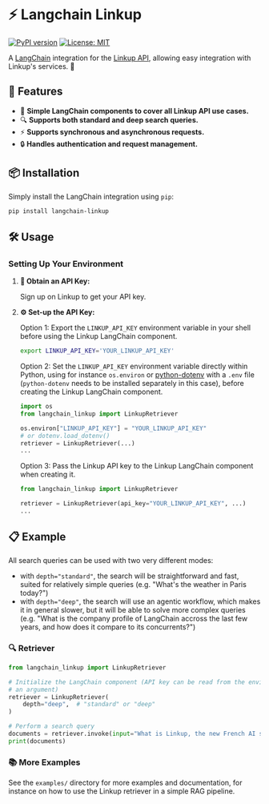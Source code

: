 # ⚡ Langchain Linkup

[![PyPI version](https://badge.fury.io/py/langchain-linkup.svg)](https://pypi.org/project/langchain-linkup/)
[![License: MIT](https://img.shields.io/badge/License-MIT-yellow.svg)](LICENSE)

A [LangChain](https://www.langchain.com/) integration for the
[Linkup API](https://linkup-api.readme.io/reference/getting-started), allowing easy integration with
Linkup's services. 🔗

## 🌟 Features

- 🔗 **Simple LangChain components to cover all Linkup API use cases.**
- 🔍 **Supports both standard and deep search queries.**
- ⚡ **Supports synchronous and asynchronous requests.**
- 🔒 **Handles authentication and request management.**

## 📦 Installation

Simply install the LangChain integration using `pip`:

```bash
pip install langchain-linkup
```

## 🛠️ Usage

### Setting Up Your Environment

1. **🔑 Obtain an API Key:**

   Sign up on Linkup to get your API key.

2. **⚙️ Set-up the API Key:**

   Option 1: Export the `LINKUP_API_KEY` environment variable in your shell before using the Linkup
   LangChain component.

   ```bash
   export LINKUP_API_KEY='YOUR_LINKUP_API_KEY'
   ```

   Option 2: Set the `LINKUP_API_KEY` environment variable directly within Python, using for
   instance `os.environ` or [python-dotenv](https://github.com/theskumar/python-dotenv) with a
   `.env` file (`python-dotenv` needs to be installed separately in this case), before creating the
   Linkup LangChain component.

   ```python
   import os
   from langchain_linkup import LinkupRetriever

   os.environ["LINKUP_API_KEY"] = "YOUR_LINKUP_API_KEY"
   # or dotenv.load_dotenv()
   retriever = LinkupRetriever(...)
   ...
   ```

   Option 3: Pass the Linkup API key to the Linkup LangChain component when creating it.

   ```python
   from langchain_linkup import LinkupRetriever

   retriever = LinkupRetriever(api_key="YOUR_LINKUP_API_KEY", ...)
   ...
   ```

## 📋 Example

All search queries can be used with two very different modes:

- with `depth="standard"`, the search will be straightforward and fast, suited for relatively simple
  queries (e.g. "What's the weather in Paris today?")
- with `depth="deep"`, the search will use an agentic workflow, which makes it in general slower,
  but it will be able to solve more complex queries (e.g. "What is the company profile of LangChain
  accross the last few years, and how does it compare to its concurrents?")

### 🔍 Retriever

```python
from langchain_linkup import LinkupRetriever

# Initialize the LangChain component (API key can be read from the environment variable or passed as
# an argument)
retriever = LinkupRetriever(
    depth="deep",  # "standard" or "deep"
)

# Perform a search query
documents = retriever.invoke(input="What is Linkup, the new French AI startup?")
print(documents)
```

### 📚 More Examples

See the `examples/` directory for more examples and documentation, for instance on how to use the
Linkup retriever in a simple RAG pipeline.

